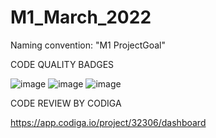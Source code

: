# M1_March_2022
Naming convention: "M1 ProjectGoal"

CODE QUALITY BADGES

![image](https://user-images.githubusercontent.com/101272689/161243290-f1a9ace3-d35c-4748-8ddb-ef45a697728b.png) ![image](https://user-images.githubusercontent.com/101272689/161270214-33b32bf7-efb7-4f5b-bb56-2a6c899d429e.png) ![image](https://user-images.githubusercontent.com/101272689/161377149-0a48d32e-b7b5-4855-81cc-03db5d50ad25.png)

CODE REVIEW BY CODIGA

https://app.codiga.io/project/32306/dashboard
